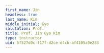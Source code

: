 ```yaml
---
first_name: Jin
headless: true
last_name: Kim
middle_initial: Gyo
salutation: Prof.
title: Prof. Jin Gyo Kim
type: instructor
uid: 5f527d0c-f17f-d2ce-d4cb-af4105a0e233
---
```

